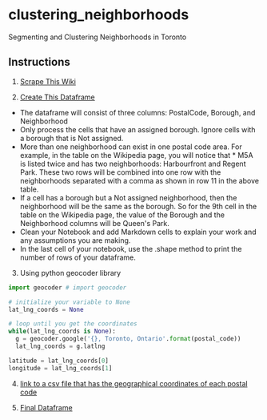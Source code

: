 # clustering_neighborhoods
Segmenting and Clustering Neighborhoods in Toronto

## Instructions

1.  [Scrape This Wiki](https://en.wikipedia.org/wiki/List_of_postal_codes_of_Canada:_M)


2.  [Create This Dataframe](https://d3c33hcgiwev3.cloudfront.net/imageAssetProxy.v1/7JXaz3NNEeiMwApe4i-fLg_40e690ae0e927abda2d4bde7d94ed133_Screen-Shot-2018-06-18-at-7.17.57-PM.png?expiry=1576281600000&hmac=DefpQnB2nhj5SPJi4TzPhWT7DUOn-cYclTJ4aE28v1o)

* The dataframe will consist of three columns: PostalCode, Borough, and Neighborhood
* Only process the cells that have an assigned borough. Ignore cells with a borough that is Not assigned.
* More than one neighborhood can exist in one postal code area. For example, in the table on the Wikipedia page, you will notice that * M5A is listed twice and has two neighborhoods: Harbourfront and Regent Park. These two rows will be combined into one row with the neighborhoods separated with a comma as shown in row 11 in the above table.
* If a cell has a borough but a Not assigned neighborhood, then the neighborhood will be the same as the borough. So for the 9th cell in the table on the Wikipedia page, the value of the Borough and the Neighborhood columns will be Queen's Park.
* Clean your Notebook and add Markdown cells to explain your work and any assumptions you are making.
* In the last cell of your notebook, use the .shape method to print the number of rows of your dataframe.


3. Using python geocoder library 

``` Python
import geocoder # import geocoder

# initialize your variable to None
lat_lng_coords = None

# loop until you get the coordinates
while(lat_lng_coords is None):
  g = geocoder.google('{}, Toronto, Ontario'.format(postal_code))
  lat_lng_coords = g.latlng

latitude = lat_lng_coords[0]
longitude = lat_lng_coords[1]

```
4. [link to a csv file that has the geographical coordinates of each postal code](https://cocl.us/Geospatial_data)

5. [Final Dataframe](https://d3c33hcgiwev3.cloudfront.net/imageAssetProxy.v1/HZ3jNHNOEeiMwApe4i-fLg_f44f0f10ccfaf42fcbdba9813364e173_Screen-Shot-2018-06-18-at-7.18.16-PM.png?expiry=1576281600000&hmac=o7fe0j9Z20mOA8g7pTD4uWdKEC3Dr8U3VhMYDO10-cE)

